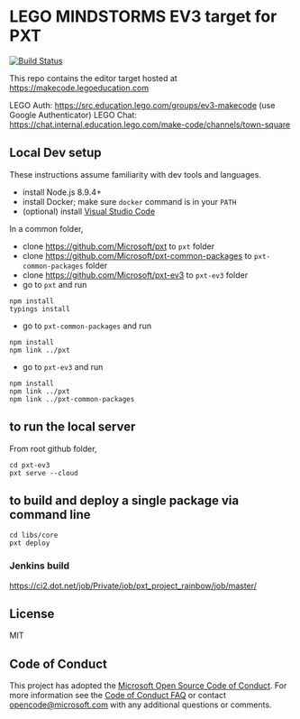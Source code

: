 # LEGO MINDSTORMS EV3 target for PXT

[![Build Status](https://ci2.dot.net/buildStatus/icon?job=Private/pxt_project_rainbow/master/pxt-ev3_Push)](https://ci2.dot.net/job/Private/job/pxt_project_rainbow/job/master/job/pxt-ev3_Push/)

This repo contains the editor target hosted at https://makecode.legoeducation.com

LEGO Auth: https://src.education.lego.com/groups/ev3-makecode (use Google Authenticator)
LEGO Chat: https://chat.internal.education.lego.com/make-code/channels/town-square

## Local Dev setup

These instructions assume familiarity with dev tools and languages.

* install Node.js 8.9.4+
* install Docker; make sure `docker` command is in your `PATH`
* (optional) install [Visual Studio Code](https://code.visualstudio.com/)

In a common folder,

* clone https://github.com/Microsoft/pxt to ``pxt`` folder
* clone https://github.com/Microsoft/pxt-common-packages to ``pxt-common-packages`` folder
* clone https://github.com/Microsoft/pxt-ev3 to ``pxt-ev3`` folder
* go to ``pxt`` and run

```
npm install
typings install
```

* go to ``pxt-common-packages`` and run

```
npm install
npm link ../pxt
```

* go to ``pxt-ev3`` and run

```
npm install
npm link ../pxt
npm link ../pxt-common-packages
```

## to run the local server

From root github folder,

```
cd pxt-ev3
pxt serve --cloud
```

## to build and deploy a single package via command line

```
cd libs/core
pxt deploy
```

### Jenkins build
https://ci2.dot.net/job/Private/job/pxt_project_rainbow/job/master/

## License
MIT

## Code of Conduct

This project has adopted the [Microsoft Open Source Code of Conduct](https://opensource.microsoft.com/codeofconduct/). For more information see the [Code of Conduct FAQ](https://opensource.microsoft.com/codeofconduct/faq/) or contact [opencode@microsoft.com](mailto:opencode@microsoft.com) with any additional questions or comments.
